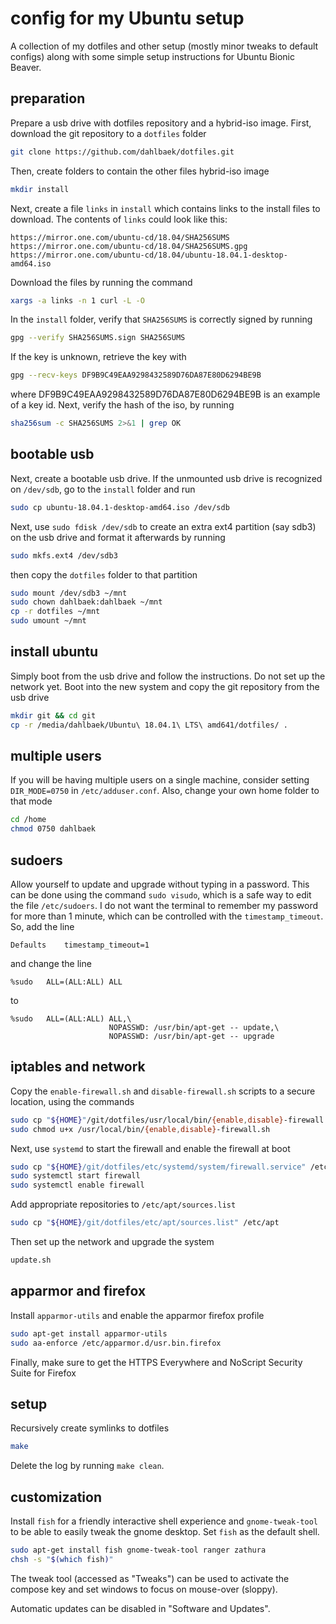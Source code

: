# config for my Ubuntu setup

A collection of my dotfiles and other setup (mostly minor tweaks to default
configs) along with some simple setup instructions for Ubuntu Bionic Beaver.

## preparation

Prepare a usb drive with dotfiles repository and a hybrid-iso image. First,
download the git repository to a `dotfiles` folder

```sh
git clone https://github.com/dahlbaek/dotfiles.git
```

Then, create folders to contain the other files hybrid-iso image

```sh
mkdir install
```

Next, create a file `links` in `install` which contains links to the install
files to download. The contents of `links` could look like this:

```
https://mirror.one.com/ubuntu-cd/18.04/SHA256SUMS
https://mirror.one.com/ubuntu-cd/18.04/SHA256SUMS.gpg
https://mirror.one.com/ubuntu-cd/18.04/ubuntu-18.04.1-desktop-amd64.iso
```

Download the files by running the command

```sh
xargs -a links -n 1 curl -L -O
```

In the `install` folder, verify that `SHA256SUMS` is correctly signed by running

```sh
gpg --verify SHA256SUMS.sign SHA256SUMS
```

If the key is unknown, retrieve the key with

```sh
gpg --recv-keys DF9B9C49EAA9298432589D76DA87E80D6294BE9B
```

where DF9B9C49EAA9298432589D76DA87E80D6294BE9B is an example of a key id. Next,
verify the hash of the iso, by running

```sh
sha256sum -c SHA256SUMS 2>&1 | grep OK
```

## bootable usb

Next, create a bootable usb drive. If the unmounted usb drive is recognized on
`/dev/sdb`, go to the `install` folder and run

```sh
sudo cp ubuntu-18.04.1-desktop-amd64.iso /dev/sdb
```

Next, use `sudo fdisk /dev/sdb` to create an extra ext4 partition
(say sdb3) on the usb drive and format it afterwards by running

```sh
sudo mkfs.ext4 /dev/sdb3
```

then copy the `dotfiles` folder to that partition

```sh
sudo mount /dev/sdb3 ~/mnt
sudo chown dahlbaek:dahlbaek ~/mnt
cp -r dotfiles ~/mnt
sudo umount ~/mnt
```

## install ubuntu

Simply boot from the usb drive and follow the instructions. Do not set up the
network yet. Boot into the new system and copy the git repository from the usb
drive

```sh
mkdir git && cd git
cp -r /media/dahlbaek/Ubuntu\ 18.04.1\ LTS\ amd641/dotfiles/ .
```

## multiple users

If you will be having multiple users on a single machine, consider setting
`DIR_MODE=0750` in `/etc/adduser.conf`. Also, change your own home folder to
that mode

```sh
cd /home
chmod 0750 dahlbaek
```

## sudoers

Allow yourself to update and upgrade without typing in a password. This can be
done using the command `sudo visudo`, which is a safe way to edit the file
`/etc/sudoers`. I do not want the terminal to remember my password for more
than 1 minute, which can be controlled with the `timestamp_timeout`. So, add
the line

```
Defaults	timestamp_timeout=1
```

and change the line

```
%sudo	ALL=(ALL:ALL) ALL
```

to

```
%sudo	ALL=(ALL:ALL) ALL,\
                      NOPASSWD: /usr/bin/apt-get -- update,\
                      NOPASSWD: /usr/bin/apt-get -- upgrade
```

## iptables and network

Copy the `enable-firewall.sh` and `disable-firewall.sh` scripts to a secure
location, using the commands

```sh
sudo cp "${HOME}"/git/dotfiles/usr/local/bin/{enable,disable}-firewall.sh /usr/local/bin
sudo chmod u+x /usr/local/bin/{enable,disable}-firewall.sh
```

Next, use `systemd` to start the firewall and enable the firewall at boot

```sh
sudo cp "${HOME}/git/dotfiles/etc/systemd/system/firewall.service" /etc/systemd/system
sudo systemctl start firewall
sudo systemctl enable firewall
```

Add appropriate repositories to `/etc/apt/sources.list`

```sh
sudo cp "${HOME}/git/dotfiles/etc/apt/sources.list" /etc/apt
```

Then set up the network and upgrade the system

```sh
update.sh
```

## apparmor and firefox

Install `apparmor-utils` and enable the apparmor firefox profile

```sh
sudo apt-get install apparmor-utils
sudo aa-enforce /etc/apparmor.d/usr.bin.firefox
```

Finally, make sure to get the HTTPS Everywhere and NoScript Security
Suite for Firefox

## setup

Recursively create symlinks to dotfiles

```sh
make
```

Delete the log by running `make clean`.

## customization

Install `fish` for a friendly interactive shell experience and
`gnome-tweak-tool` to be able to easily tweak the gnome desktop. Set `fish` as
the default shell.

```sh
sudo apt-get install fish gnome-tweak-tool ranger zathura
chsh -s "$(which fish)"
```

The tweak tool (accessed as "Tweaks") can be used to
activate the compose key and set windows to focus on
mouse-over (sloppy).

Automatic updates can be disabled in "Software and Updates".
